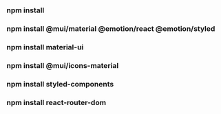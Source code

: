 ### npm install
### npm install @mui/material @emotion/react @emotion/styled
### npm install material-ui
### npm install @mui/icons-material
### npm install styled-components
### npm install react-router-dom
